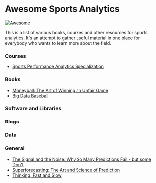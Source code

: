 # Awesome Sports Analytics

[![Awesome](https://cdn.rawgit.com/sindresorhus/awesome/d7305f38d29fed78fa85652e3a63e154dd8e8829/media/badge.svg)](https://github.com/sindresorhus/awesome)

This is a list of various books, courses and other resources for sports analytics. It's an attempt to gather useful material in one place for everybody who wants to learn more about the field.

### Courses

* [Sports Performance Analytics Specialization](https://www.coursera.org/specializations/sports-analytics)

### Books

* [Moneyball: The Art of Winning an Unfair Game](https://www.amazon.com/Moneyball-Art-Winning-Unfair-Game/dp/0393324818)
* [Big Data Baseball](https://www.amazon.com/Big-Data-Baseball-Miracles-20-Year/dp/1250094259)

### Software and Libraries

### Blogs

### Data

### General

* [The Signal and the Noise: Why So Many Predictions Fail - but some Don't](https://www.amazon.com/Signal-Noise-Many-Predictions-Fail-but/dp/0143125087)
* [Superforecasting: The Art and Science of Prediction](https://www.amazon.com/Superforecasting-Science-Prediction-Philip-Tetlock/dp/0804136718)
* [Thinking, Fast and Slow](https://www.amazon.com/Thinking-Fast-Slow-Daniel-Kahneman/dp/0374533555)
